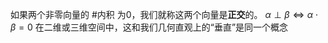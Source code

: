如果两个非零向量的 #内积  为0，我们就称这两个向量是**正交**的。
    $\alpha \perp \beta \iff \alpha \cdot \beta = 0$
    在二维或三维空间中，这和我们几何直观上的“垂直”是同一个概念
